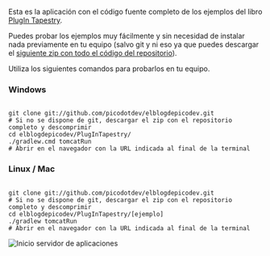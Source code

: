Esta es la aplicación con el código fuente completo de los ejemplos del libro [PlugIn Tapestry](http://goo.gl/WFQgY).

Puedes probar los ejemplos muy fácilmente y sin necesidad de instalar nada previamente en tu equipo 
(salvo git y ni eso ya que puedes descargar el [siguiente zip con todo el código del repositorio](https://github.com/picodotdev/elblogdepicodev/archive/master.zip)). 

Utiliza los siguientes comandos para probarlos en tu equipo.

### Windows
<pre><code>
git clone git://github.com/picodotdev/elblogdepicodev.git 
# Si no se dispone de git, descargar el zip con el repositorio completo y descomprimir 
cd elblogdepicodev/PlugInTapestry/ 
./gradlew.cmd tomcatRun 
# Abrir en el navegador con la URL indicada al final de la terminal
</code></pre>

### Linux / Mac
<pre><code>
git clone git://github.com/picodotdev/elblogdepicodev.git 
# Si no se dispone de git, descargar el zip con el repositorio completo y descomprimir 
cd elblogdepicodev/PlugInTapestry/[ejemplo] 
./gradlew tomcatRun 
# Abrir en el navegador con la URL indicada al final de la terminal
</code></pre>

![Inicio servidor de aplicaciones](/misc/inicio-rapido-5.png)
